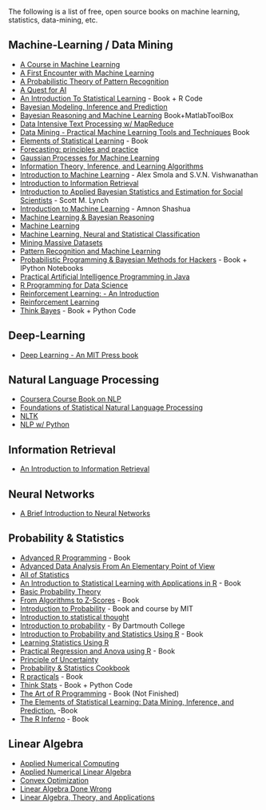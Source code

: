 The following is a list of free, open source books on machine learning, statistics, data-mining, etc.

## Machine-Learning / Data Mining

* [A Course in Machine Learning](http://ciml.info/dl/v0_9/ciml-v0_9-all.pdf)
* [A First Encounter with Machine Learning](https://www.ics.uci.edu/~welling/teaching/273ASpring10/IntroMLBook.pdf)
* [A Probabilistic Theory of Pattern Recognition](http://www.szit.bme.hu/~gyorfi/pbook.pdf)
* [A Quest for AI](http://ai.stanford.edu/~nilsson/QAI/qai.pdf)
* [An Introduction To Statistical Learning](http://www-bcf.usc.edu/~gareth/ISL/) - Book + R Code
* [Bayesian Modeling, Inference and Prediction](http://users.soe.ucsc.edu/~draper/draper-BMIP-dec2005.pdf)
* [Bayesian Reasoning and Machine Learning](http://web4.cs.ucl.ac.uk/staff/D.Barber/pmwiki/pmwiki.php?n=Brml.HomePage) Book+MatlabToolBox
* [Data Intensive Text Processing w/ MapReduce](http://lintool.github.io/MapReduceAlgorithms/)
* [Data Mining - Practical Machine Learning Tools and Techniques](http://www.cse.hcmut.edu.vn/~chauvtn/data_mining/Texts/%5B7%5D%20Data%20Mining%20-%20Practical%20Machine%20Learning%20Tools%20and%20Techniques%20%283rd%20Ed%29.pdf) Book
* [Elements of Statistical Learning](http://statweb.stanford.edu/~tibs/ElemStatLearn/) - Book
* [Forecasting: principles and practice](http://otexts.com/fpp/)
* [Gaussian Processes for Machine Learning](http://www.gaussianprocess.org/gpml/chapters/)
* [Information Theory, Inference, and Learning Algorithms](http://www.inference.phy.cam.ac.uk/mackay/itila/book.html)
* [Introduction to Machine Learning](http://alex.smola.org/drafts/thebook.pdf) - Alex Smola and S.V.N. Vishwanathan
* [Introduction to Information Retrieval](http://nlp.stanford.edu/IR-book/pdf/irbookprint.pdf)
* [Introduction to Applied Bayesian Statistics and Estimation for Social Scientists](http://citeseerx.ist.psu.edu/viewdoc/download?doi=10.1.1.177.857&rep=rep1&type=pdf) - Scott M. Lynch
* [Introduction to Machine Learning](http://arxiv.org/pdf/0904.3664v1.pdf) - Amnon Shashua
* [Machine Learning & Bayesian Reasoning](http://web4.cs.ucl.ac.uk/staff/D.Barber/textbook/090310.pdf)
* [Machine Learning](http://www.intechopen.com/books/machine_learning)
* [Machine Learning, Neural and Statistical Classification](http://www1.maths.leeds.ac.uk/~charles/statlog/)
* [Mining Massive Datasets](http://infolab.stanford.edu/~ullman/mmds/book.pdf)
* [Pattern Recognition and Machine Learning](http://www.rmki.kfki.hu/~banmi/elte/Bishop%20-%20Pattern%20Recognition%20and%20Machine%20Learning.pdf)
* [Probabilistic Programming & Bayesian Methods for Hackers](http://camdavidsonpilon.github.io/Probabilistic-Programming-and-Bayesian-Methods-for-Hackers/) - Book + IPython Notebooks
* [Practical Artificial Intelligence Programming in Java](http://www.markwatson.com/opencontent_data/JavaAI3rd.pdf)
* [R Programming for Data Science](https://leanpub.com/rprogramming)
* [Reinforcement Learning: - An Introduction](http://webdocs.cs.ualberta.ca/~sutton/book/ebook/the-book.html)
* [Reinforcement Learning](http://www.intechopen.com/books/reinforcement_learning)
* [Think Bayes](http://www.greenteapress.com/thinkbayes/) - Book + Python Code

## Deep-Learning

* [Deep Learning - An MIT Press book](http://www.deeplearningbook.org/)

## Natural Language Processing

* [Coursera Course Book on NLP](http://www.cs.columbia.edu/~mcollins/notes-spring2013.html)
* [Foundations of Statistical Natural Language Processing](http://nlp.stanford.edu/fsnlp/promo/)
* [NLTK](http://www.nltk.org/book/)
* [NLP w/ Python](http://victoria.lviv.ua/html/fl5/NaturalLanguageProcessingWithPython.pdf)

## Information Retrieval

* [An Introduction to Information Retrieval](http://nlp.stanford.edu/IR-book/pdf/irbookonlinereading.pdf)

## Neural Networks

* [A Brief Introduction to Neural Networks](http://www.dkriesel.com/_media/science/neuronalenetze-en-zeta2-2col-dkrieselcom.pdf)

## Probability & Statistics

* [Advanced R Programming](http://adv-r.had.co.nz) - Book
* [Advanced Data Analysis From An Elementary Point of View](http://www.stat.cmu.edu/~cshalizi/ADAfaEPoV/ADAfaEPoV.pdf)
* [All of Statistics](http://www.ucl.ac.uk/~rmjbale/Stat/wasserman2.pdf)
* [An Introduction to Statistical Learning with Applications in R](http://www-bcf.usc.edu/~gareth/ISL/) - Book
* [Basic Probability Theory](http://www.math.uiuc.edu/~r-ash/BPT/BPT.pdf)
* [From Algorithms to Z-Scores](http://heather.cs.ucdavis.edu/probstatbook) - Book
* [Introduction to Probability](http://athenasc.com/probbook.html) -  Book and course by MIT
* [Introduction to statistical thought](https://www.math.umass.edu/~lavine/Book/book.pdf)
* [Introduction to probability](http://math.dartmouth.edu/~prob/prob/prob.pdf) - By Dartmouth College
* [Introduction to Probability and Statistics Using R](https://cran.r-project.org/web/packages/IPSUR/vignettes/IPSUR.pdf) - Book
* [Learning Statistics Using R](http://health.adelaide.edu.au/psychology/ccs/teaching/lsr/)
* [Practical Regression and Anova using R](http://cran.r-project.org/doc/contrib/Faraway-PRA.pdf) - Book
* [Principle of Uncertainty](http://uncertainty.stat.cmu.edu/wp-content/uploads/2011/05/principles-of-uncertainty.pdf)
* [Probability & Statistics Cookbook](http://matthias.vallentin.net/probability-and-statistics-cookbook/)
* [R practicals](http://www.columbia.edu/~cjd11/charles_dimaggio/DIRE/resources/R/practicalsBookNoAns.pdf) - Book
* [Think Stats](http://www.greenteapress.com/thinkstats/) - Book + Python Code
* [The Art of R Programming](http://heather.cs.ucdavis.edu/~matloff/132/NSPpart.pdf) - Book (Not Finished)
* [The Elements of Statistical Learning: Data Mining, Inference, and Prediction.](http://statweb.stanford.edu/~tibs/ElemStatLearn/) -Book  
* [The R Inferno](http://www.burns-stat.com/pages/Tutor/R_inferno.pdf) - Book

## Linear Algebra

* [Applied Numerical Computing](http://www.seas.ucla.edu/~vandenbe/103/reader.pdf)
* [Applied Numerical Linear Algebra](http://uqu.edu.sa/files2/tiny_mce/plugins/filemanager/files/4281667/hamdy/hamdy1/cgfvnv/hamdy2/h1/h2/h3/h4/h5/h6/Applied%20Numerical%20Linear%20.pdf)
* [Convex Optimization](http://www.stanford.edu/~boyd/cvxbook/bv_cvxbook.pdf)
* [Linear Algebra Done Wrong](http://www.math.brown.edu/~treil/papers/LADW/book.pdf)
* [Linear Algebra, Theory, and Applications](https://math.byu.edu/~klkuttle/Linearalgebra.pdf)

